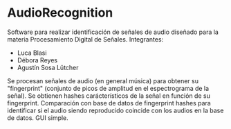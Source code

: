# AudioRecognition
Software para realizar identificación de señales de audio diseñado para la materia Procesamiento Digital de Señales.
Integrantes:
- Luca Blasi
- Débora Reyes
- Agustín Sosa Lütcher

Se procesan señales de audio (en general música) para obtener su "fingerprint" (conjunto de picos de amplitud en el espectrograma de la señal).
Se obtienen hashes carácterísticos de la señal en función de su fingerprint.
Comparación con base de datos de fingerprint hashes para identificar si el audio siendo reproducido coincide con los audios en la base de datos.
GUI simple.
